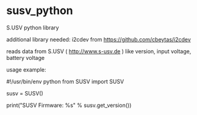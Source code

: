 # susv_python
S.USV python library

additional library needed: i2cdev from https://github.com/cbeytas/i2cdev

reads data from S.USV ( http://www.s-usv.de ) like version, input voltage, battery voltage


usage example:

#!/usr/bin/env python
from SUSV import SUSV

susv = SUSV()

print("SUSV Firmware: %s" % susv.get_version())

